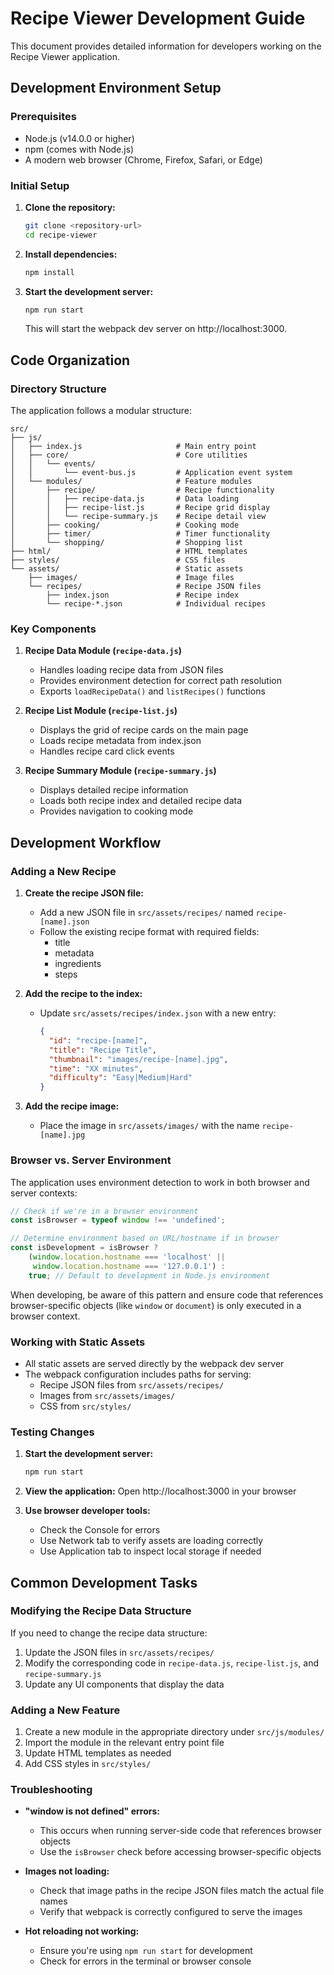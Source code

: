 # Recipe Viewer Development Guide

This document provides detailed information for developers working on the Recipe Viewer application.

## Development Environment Setup

### Prerequisites

- Node.js (v14.0.0 or higher)
- npm (comes with Node.js)
- A modern web browser (Chrome, Firefox, Safari, or Edge)

### Initial Setup

1. **Clone the repository:**
   ```bash
   git clone <repository-url>
   cd recipe-viewer
   ```

2. **Install dependencies:**
   ```bash
   npm install
   ```

3. **Start the development server:**
   ```bash
   npm run start
   ```
   This will start the webpack dev server on http://localhost:3000.

## Code Organization

### Directory Structure

The application follows a modular structure:

```
src/
├── js/
│   ├── index.js                     # Main entry point
│   ├── core/                        # Core utilities
│   │   └── events/
│   │       └── event-bus.js         # Application event system
│   └── modules/                     # Feature modules
│       ├── recipe/                  # Recipe functionality
│       │   ├── recipe-data.js       # Data loading
│       │   ├── recipe-list.js       # Recipe grid display
│       │   └── recipe-summary.js    # Recipe detail view
│       ├── cooking/                 # Cooking mode
│       ├── timer/                   # Timer functionality
│       └── shopping/                # Shopping list
├── html/                            # HTML templates
├── styles/                          # CSS files
└── assets/                          # Static assets
    ├── images/                      # Image files
    └── recipes/                     # Recipe JSON files
        ├── index.json               # Recipe index
        └── recipe-*.json            # Individual recipes
```

### Key Components

1. **Recipe Data Module (`recipe-data.js`)**
   - Handles loading recipe data from JSON files
   - Provides environment detection for correct path resolution
   - Exports `loadRecipeData()` and `listRecipes()` functions

2. **Recipe List Module (`recipe-list.js`)**
   - Displays the grid of recipe cards on the main page
   - Loads recipe metadata from index.json
   - Handles recipe card click events

3. **Recipe Summary Module (`recipe-summary.js`)**
   - Displays detailed recipe information
   - Loads both recipe index and detailed recipe data
   - Provides navigation to cooking mode

## Development Workflow

### Adding a New Recipe

1. **Create the recipe JSON file:**
   - Add a new JSON file in `src/assets/recipes/` named `recipe-[name].json`
   - Follow the existing recipe format with required fields:
     - title
     - metadata
     - ingredients
     - steps

2. **Add the recipe to the index:**
   - Update `src/assets/recipes/index.json` with a new entry:
     ```json
     {
       "id": "recipe-[name]",
       "title": "Recipe Title",
       "thumbnail": "images/recipe-[name].jpg",
       "time": "XX minutes",
       "difficulty": "Easy|Medium|Hard"
     }
     ```

3. **Add the recipe image:**
   - Place the image in `src/assets/images/` with the name `recipe-[name].jpg`

### Browser vs. Server Environment

The application uses environment detection to work in both browser and server contexts:

```javascript
// Check if we're in a browser environment
const isBrowser = typeof window !== 'undefined';

// Determine environment based on URL/hostname if in browser
const isDevelopment = isBrowser ? 
    (window.location.hostname === 'localhost' || 
     window.location.hostname === '127.0.0.1') :
    true; // Default to development in Node.js environment
```

When developing, be aware of this pattern and ensure code that references browser-specific objects (like `window` or `document`) is only executed in a browser context.

### Working with Static Assets

- All static assets are served directly by the webpack dev server
- The webpack configuration includes paths for serving:
  - Recipe JSON files from `src/assets/recipes/`
  - Images from `src/assets/images/`
  - CSS from `src/styles/`

### Testing Changes

1. **Start the development server:**
   ```bash
   npm run start
   ```

2. **View the application:**
   Open http://localhost:3000 in your browser

3. **Use browser developer tools:**
   - Check the Console for errors
   - Use Network tab to verify assets are loading correctly
   - Use Application tab to inspect local storage if needed

## Common Development Tasks

### Modifying the Recipe Data Structure

If you need to change the recipe data structure:

1. Update the JSON files in `src/assets/recipes/`
2. Modify the corresponding code in `recipe-data.js`, `recipe-list.js`, and `recipe-summary.js`
3. Update any UI components that display the data

### Adding a New Feature

1. Create a new module in the appropriate directory under `src/js/modules/`
2. Import the module in the relevant entry point file
3. Update HTML templates as needed
4. Add CSS styles in `src/styles/`

### Troubleshooting

- **"window is not defined" errors:**
  - This occurs when running server-side code that references browser objects
  - Use the `isBrowser` check before accessing browser-specific objects

- **Images not loading:**
  - Check that image paths in the recipe JSON files match the actual file names
  - Verify that webpack is correctly configured to serve the images

- **Hot reloading not working:**
  - Ensure you're using `npm run start` for development
  - Check for errors in the terminal or browser console 